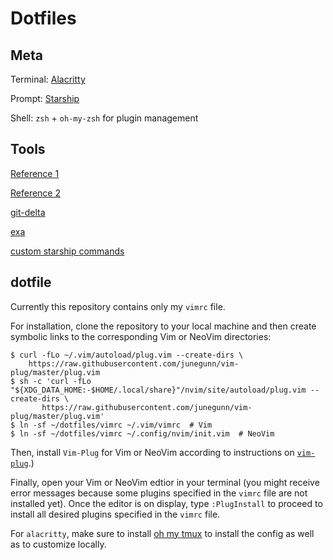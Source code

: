# Dotfiles

## Meta
Terminal: [Alacritty](https://github.com/alacritty/alacritty)

Prompt: [Starship](https://starship.rs/)

Shell: `zsh` + `oh-my-zsh` for plugin management

## Tools
[Reference 1](https://mahmoudashraf.dev/blog/my-terminal-became-more-rusty/)

[Reference 2](https://kbknapp.dev/shell-setup/)

[git-delta](https://github.com/dandavison/delta)

[exa](https://github.com/ogham/exa)

[custom starship commands](https://github.com/starship/starship/discussions/1252)

## dotfile

Currently this repository contains only my `vimrc` file.

For installation, clone the repository to your local machine and then create symbolic links to the corresponding Vim or NeoVim directories:
```
$ curl -fLo ~/.vim/autoload/plug.vim --create-dirs \
    https://raw.githubusercontent.com/junegunn/vim-plug/master/plug.vim
$ sh -c 'curl -fLo "${XDG_DATA_HOME:-$HOME/.local/share}"/nvim/site/autoload/plug.vim --create-dirs \
       https://raw.githubusercontent.com/junegunn/vim-plug/master/plug.vim'
$ ln -sf ~/dotfiles/vimrc ~/.vim/vimrc  # Vim
$ ln -sf ~/dotfiles/vimrc ~/.config/nvim/init.vim  # NeoVim
```

Then, install `Vim-Plug` for Vim or NeoVim according to instructions on [`vim-plug`](https://github.com/junegunn/vim-plug).)

Finally, open your Vim or NeoVim edtior in your terminal (you might receive error messages because some plugins specified in the `vimrc` file are not installed yet). Once the editor is on display, type `:PlugInstall` to proceed to install all desired plugins specified in the `vimrc` file.

For `alacritty`, make sure to install [oh my tmux](https://github.com/gpakosz/.tmux) to install the config as well as to customize locally.
